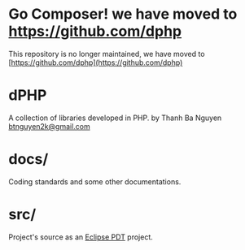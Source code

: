 Go Composer! we have moved to https://github.com/dphp
=====================================================

This repository is no longer maintained, we have moved to [https://github.com/dphp](https://github.com/dphp)

dPHP
====

A collection of libraries developed in PHP.
by Thanh Ba Nguyen <btnguyen2k@gmail.com>

# docs/ #
Coding standards and some other documentations.

# src/ #
Project's source as an [Eclipse PDT](http://projects.eclipse.org/projects/tools.pdt) project.
